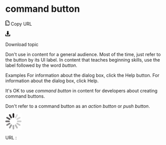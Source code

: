 # command button

![Copy URL](media/command-button/Copy.png)
Copy URL

![Download](media/command-button/Download.png)

Download topic

Don't
use in content for a general audience. Most of the time,
just refer to the button by its UI label. In content that
teaches beginning skills, use the label followed by the word *button*. 

Examples
For information about the dialog box, click the Help button.
For information about the dialog box, click Help.

It's OK to use *command button* in content for developers about creating command buttons.

Don't refer to a command button as an *action button* or *push button*. 

![In progress](media/command-button/activity-large.gif)

URL :
